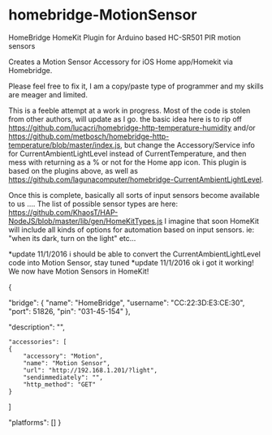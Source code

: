 # homebridge-MotionSensor
HomeBridge HomeKit Plugin for Arduino based HC-SR501 PIR motion sensors


Creates a Motion Sensor Accessory for iOS Home app/Homekit via Homebridge.

Please feel free to fix it, I am a copy/paste type of programmer and my skills are meager and limited.

This is a feeble attempt at a work in progress. Most of the code is stolen from other authors, will update as I go. the basic idea here is to rip off https://github.com/lucacri/homebridge-http-temperature-humidity and/or https://github.com/metbosch/homebridge-http-temperature/blob/master/index.js, but change the Accessory/Service info for CurrentAmbientLightLevel instead of CurrentTemperature, and then mess with returning as a % or not for the Home app icon. This plugin is based on the plugins above, as well as https://github.com/lagunacomputer/homebridge-CurrentAmbientLightLevel.

Once this is complete, basically all sorts of input sensors become available to us .... The list of possible sensor types are here: https://github.com/KhaosT/HAP-NodeJS/blob/master/lib/gen/HomeKitTypes.js I imagine that soon HomeKit will include all kinds of options for automation based on input sensors. ie: "when its dark, turn on the light" etc...

*update 11/1/2016 i should be able to convert the CurrentAmbientLightLevel code into Motion Sensor, stay tuned
*update 11/1/2016 ok i got it working!  We now have Motion Sensors in HomeKit!


{

"bridge": {
"name": "HomeBridge",
"username": "CC:22:3D:E3:CE:30",
"port": 51826,
"pin": "031-45-154"
},

"description": "",


    "accessories": [
    {
        "accessory": "Motion",
        "name": "Motion Sensor",
        "url": "http://192.168.1.201/?light",
        "sendimmediately": "",
        "http_method": "GET"
    }
]

"platforms": []
}
